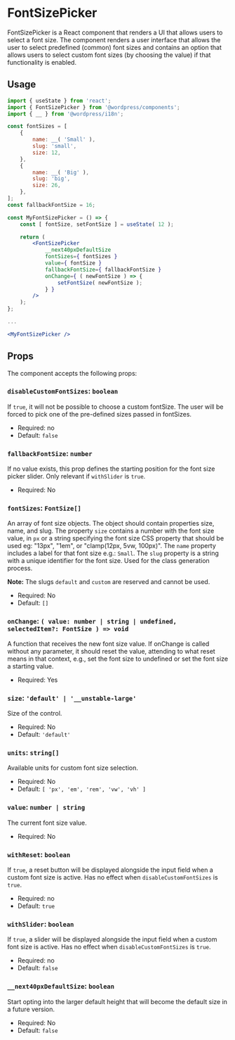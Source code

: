 # FontSizePicker

FontSizePicker is a React component that renders a UI that allows users to select a font size.
The component renders a user interface that allows the user to select predefined (common) font sizes and contains an option that allows users to select custom font sizes (by choosing the value) if that functionality is enabled.

## Usage

```jsx
import { useState } from 'react';
import { FontSizePicker } from '@wordpress/components';
import { __ } from '@wordpress/i18n';

const fontSizes = [
	{
		name: __( 'Small' ),
		slug: 'small',
		size: 12,
	},
	{
		name: __( 'Big' ),
		slug: 'big',
		size: 26,
	},
];
const fallbackFontSize = 16;

const MyFontSizePicker = () => {
	const [ fontSize, setFontSize ] = useState( 12 );

	return (
		<FontSizePicker
			__next40pxDefaultSize
			fontSizes={ fontSizes }
			value={ fontSize }
			fallbackFontSize={ fallbackFontSize }
			onChange={ ( newFontSize ) => {
				setFontSize( newFontSize );
			} }
		/>
	);
};

...

<MyFontSizePicker />
```

## Props

The component accepts the following props:

### `disableCustomFontSizes`: `boolean`

If `true`, it will not be possible to choose a custom fontSize. The user will be forced to pick one of the pre-defined sizes passed in fontSizes.

-   Required: no
-   Default: `false`

### `fallbackFontSize`: `number`

If no value exists, this prop defines the starting position for the font size picker slider. Only relevant if `withSlider` is `true`.

-   Required: No

### `fontSizes`: `FontSize[]`

An array of font size objects. The object should contain properties size, name, and slug.
The property `size` contains a number with the font size value, in `px` or a string specifying the font size CSS property that should be used eg: "13px", "1em", or "clamp(12px, 5vw, 100px)".
The `name` property includes a label for that font size e.g.: `Small`.
The `slug` property is a string with a unique identifier for the font size. Used for the class generation process.

**Note:** The slugs `default` and `custom` are reserved and cannot be used.

-   Required: No
-   Default: `[]`

### `onChange`: `( value: number | string | undefined, selectedItem?: FontSize ) => void`

A function that receives the new font size value.
If onChange is called without any parameter, it should reset the value, attending to what reset means in that context, e.g., set the font size to undefined or set the font size a starting value.

-   Required: Yes

### `size`: `'default' | '__unstable-large'`

Size of the control.

-   Required: No
-   Default: `'default'`

### `units`: `string[]`

Available units for custom font size selection.

-   Required: No
-   Default: `[ 'px', 'em', 'rem', 'vw', 'vh' ]`

### `value`: `number | string`

The current font size value.

-   Required: No

### `withReset`: `boolean`

If `true`, a reset button will be displayed alongside the input field when a custom font size is active. Has no effect when `disableCustomFontSizes` is `true`.

-   Required: no
-   Default: `true`

### `withSlider`: `boolean`

If `true`, a slider will be displayed alongside the input field when a custom font size is active. Has no effect when `disableCustomFontSizes` is `true`.

-   Required: no
-   Default: `false`

### `__next40pxDefaultSize`: `boolean`

Start opting into the larger default height that will become the default size in a future version.

-   Required: No
-   Default: `false`
